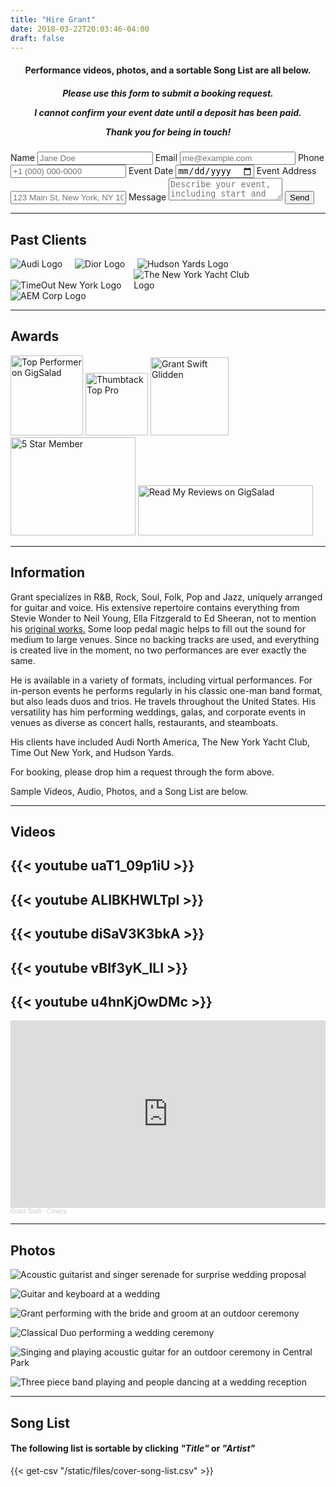```yaml
---
title: "Hire Grant"
date: 2018-03-22T20:03:46-04:00
draft: false
---
```


<h4>
  <center>
Performance videos, photos, and a sortable Song List are all below.
  </center>
</h4>
<h5>
  <center>
Please use this form to submit a booking request.<br>

I cannot confirm your event date until a deposit has been paid.<br>

Thank you for being in touch!
  </center>
</h5>  

<form
  action="https://formspree.io/f/mayapyja"
  method="POST"
  <label for="name">Name</label>
  <input type="text" name="name" placeholder="Jane Doe" required>
  <label for="email">Email</label>
  <input type="email" name="email" placeholder="me@example.com" required>
  <label for="phone">Phone</label>
  <input type="tel" name="phone" placeholder="+1 (000) 000-0000" required>
  <label for="date">Event Date</label>
  <input type="date" name="date" placeholder="MM/DD/YYYY" required>
  <label for="address">Event Address</label>
  <input type="text" name="address" placeholder="123 Main St, New York, NY 10001">
  <label for="message">Message</label>
  <textarea name="message" placeholder="Describe your event, including start and end time" required></textarea>
  <button type="submit">Send</button>
</form>

<hr>

<h2 id="pastclients">Past Clients</h2>

<div style="display:inline-block; max-width:249px; max-height:84px" class="center"><img src="/images/other/Audi_Rings_Medium_bl-RGB.png" alt="Audi Logo"></div>&nbsp&nbsp&nbsp&nbsp

<div style="display:inline-block; max-width:290px; max-height:81px" class="center"><img src="/images/other/Dior logo.png" alt="Dior Logo"></div>&nbsp&nbsp&nbsp&nbsp

<div style="display:inline-block; max-width:299px; max-height:100px" class="center"><img src="/images/other/HY_Logo_black.png" alt="Hudson Yards Logo"></div>&nbsp&nbsp&nbsp&nbsp

<div style="display:inline-block; max-width:192px; max-height:192px" class="center"><img src="/images/other/tony_186519_black_edit.png" alt="TimeOut New York Logo"></div>&nbsp&nbsp&nbsp&nbsp

<div style="display:inline-block; max-width:192px; max-height:212px" class="center"><img src="/images/other/nyyclogotransparent.png" alt="The New York Yacht Club Logo"></div>&nbsp&nbsp&nbsp&nbsp

<div style="display:inline-block; max-width:228px; max-height:100px" class="center"><img src="/images/other/aemcorptransparent.png" alt="AEM Corp Logo"></div>&nbsp&nbsp&nbsp&nbsp

<hr>

## Awards

<!--<div style="display:inline-block;" class="center"><a href="https://www.gigsalad.com/grant_swift" target="_blank"><img src="https://www.gigsalad.com/profile/reviews-badge/149471/normal/white" alt="Reviews on GigSalad" height="108" width="88"></a></div>-->

<div style="display:inline-block;" class="center"><a href="https://www.gigsalad.com/grant_swift" target="_blank"><img src="https://www.gigsalad.com/images/svg/standalone/promokit-links/top-performer/top-performer--white.svg" alt="Top Performer on GigSalad" height="128" width="116"></a></div>

<!--<div style="display:inline-block;" class="center"><a href="https://www.gigsalad.com/grant_swift"><img src="https://www.gigsalad.com/images/svg/standalone/promokit-links/five-star-talent/talent--white.svg" alt="Five-Star Singing Guitarist on GigSalad" height="128" width="128"></a></div>-->

<div style="display:inline-block;" class="center"><a href="https://www.thumbtack.com/ny/brooklyn/bands-for-hire/grant-swift/service/256518532299646003">
<img src="/images/other/2021-top-pro-badge.953b08f58e34e11b2533073317801195.png" alt="Thumbtack Top Pro" height="100" width="100">
</a></div>

<div id="wp-ratedWA" style="display:inline-block;" class="center">
    <a target="_blank" href="https://www.weddingwire.com/biz/grant-swift-glidden-brooklyn/7006221283a11992.html" title="WeddingWire Couples' Choice Award Winner 2019">
        <img width="125" height="125" alt="Grant Swift Glidden" id="wp-ratedWA-img-2019" src="https://cdn1.weddingwire.com/img/badges/2019/badge-weddingawards_en_US.png"/>
    </a>
</div>
<script type="text/javascript" src="https://cdn1.weddingwire.com/_js/wp-rated.js?v=4"></script>
<script>wpShowRatedWAv3('977533','2019');</script>

<!--<div style="display:inline-block;" class="center"><a href="https://www.thebash.com/acoustic-band/grantswift" title="Responds quickly to client requests"><img src="https://www.thebash.com/images/badges/rapid-responder-badge-small.png" alt="Responds quickly to client requests" /></a></div>-->

<div style="display:inline-block;" class="center"><a href="http://www.thebash.com/acoustic-band/grantswift" title="5 Star Member" target="_top"><img src="https://www.thebash.com/images/mcp/tb-five-star-member.png" width="200" height="157" alt="5 Star Member"></a></div>

<div style="display:inline-block;" class="center"><a href="https://www.gigsalad.com/grant_swift"><img src="https://www.gigsalad.com/images/svg/standalone/promokit-links/read-reviews/read-reviews.svg" alt="Read My Reviews on GigSalad" height="80" width="280"></a></div>

<!--<div style="display:inline-block;" class="center"><a href="https://www.gigsalad.com/grant_swift" target="_blank"><img src="https://www.gigsalad.com/profile/reviews-badge/149471/normal/white" alt="Reviews on GigSalad" height="108" width="88"></a></div>-->

<hr>

<h2 id="information">Information</h2>

Grant specializes in R&B, Rock, Soul, Folk, Pop and Jazz, uniquely arranged for guitar and voice. His extensive repertoire contains everything from Stevie Wonder to Neil Young, Ella Fitzgerald to Ed Sheeran, not to mention his [original works.](https://smarturl.it/vzvcdd) Some loop pedal magic helps to fill out the sound for medium to large venues. Since no backing tracks are used, and everything is created live in the moment, no two performances are ever exactly the same.

He is available in a variety of formats, including virtual performances. For in-person events he performs regularly in his classic one-man band format, but also leads duos and trios. He travels throughout the United States. His versatility has him performing weddings, galas, and corporate events in venues as diverse as concert halls, restaurants, and steamboats.

His clients have included Audi North America, The New York Yacht Club, Time Out New York, and Hudson Yards.

For booking, please drop him a request through the form above.

Sample Videos, Audio, Photos, and a Song List are below.

<hr></hr>

<h2 id="videos">Videos</h2>

{{< youtube uaT1_09p1iU >}}
---
{{< youtube ALIBKHWLTpI >}}
---
{{< youtube diSaV3K3bkA >}}
---
{{< youtube vBIf3yK_ILI >}}
---
{{< youtube u4hnKjOwDMc >}}
---

<iframe width="100%" height="300" scrolling="no" frameborder="no" allow="autoplay" src="https://w.soundcloud.com/player/?url=https%3A//api.soundcloud.com/playlists/548550324%3Fsecret_token%3Ds-zcpMyLZXf7X&color=%23ff5500&auto_play=false&hide_related=false&show_comments=true&show_user=true&show_reposts=false&show_teaser=true&visual=true"></iframe><div style="font-size: 10px; color: #cccccc;line-break: anywhere;word-break: normal;overflow: hidden;white-space: nowrap;text-overflow: ellipsis; font-family: Interstate,Lucida Grande,Lucida Sans Unicode,Lucida Sans,Garuda,Verdana,Tahoma,sans-serif;font-weight: 100;"><a href="https://soundcloud.com/grantswift" title="Grant Swift" target="_blank" style="color: #cccccc; text-decoration: none;">Grant Swift</a> · <a href="https://soundcloud.com/grantswift/sets/covers" title="Covers" target="_blank" style="color: #cccccc; text-decoration: none;">Covers</a></div>

<hr></hr>

<h2>Photos</h2>

![Acoustic guitarist and singer serenade for surprise wedding proposal](/images/events/DE1A7424_Crop_and_Credit.jpg "Winter proposal at The High Line, NYC")

![Guitar and keyboard at a wedding](/images/events/_ComettoWedding2019-410crop.jpg "Grant performing an outdoor cocktail hour")

![Grant performing with the bride and groom at an outdoor ceremony](/images/events/339-annie-nash_size_edit.jpg "Performing a Special Song with the Bride and Groom!")

![Classical Duo performing a wedding ceremony](/images/events/20191012_GomessaulYates_14652_crop_edit.jpg "Duet for Wedding Ceremony")

![Singing and playing acoustic guitar for an outdoor ceremony in Central Park](/images/events/30291207566_ee551211cd_o_crop_edit.jpeg "Acoustic Wedding Ceremony in Central Park")

![Three piece band playing and people dancing at a wedding reception](/images/events/Grant_Swift_Trio_at_Wedding_edit.png "The Grant Swift Trio Band performing a wedding reception")

<hr></hr>

<h2 id="songlist">Song List</h2>

<h4>The following list is sortable by clicking <i>"Title"</i> or <i>"Artist"</i></h4>

{{< get-csv "/static/files/cover-song-list.csv" >}}
